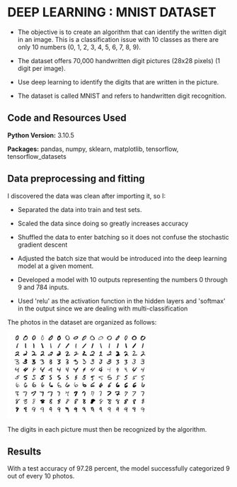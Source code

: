 # DEEP LEARNING : MNIST DATASET

* The objective is to create an algorithm that can identify the written digit in an image.
This is a classification issue with 10 classes as there are only 10 numbers (0, 1, 2, 3, 4, 5, 6, 7, 8, 9).

* The dataset offers 70,000 handwritten digit pictures (28x28 pixels) (1 digit per image).

* Use deep learning to identify the digits that are written in the picture.

* The dataset is called MNIST and refers to handwritten digit recognition.


## Code and Resources Used

**Python Version:** 3.10.5

**Packages:** pandas, numpy, sklearn, matplotlib, tensorflow, tensorflow_datasets



## Data preprocessing and fitting

I discovered the data was clean after importing it, so I:

* Separated the data into train and test sets.

* Scaled the data since doing so greatly increases accuracy

* Shuffled the data to enter batching so it does not confuse the stochastic gradient descent

* Adjusted the batch size that would be introduced into the deep learning model at a given moment.

* Developed a model with 10 outputs representing the numbers 0 through 9 and 784 inputs.

* Used 'relu' as the activation function in the hidden layers and 'softmax' in the output since we are dealing with multi-classification

The photos in the dataset are organized as follows:

![How the images in the dataset are](https://github.com/KamgangAnthony/Deep-Learning-MNIST-dataset/blob/master/image.png "How the images in the dataset are")

The digits in each picture must then be recognized by the algorithm.



## Results

With a test accuracy of 97.28 percent, the model successfully categorized 9 out of every 10 photos. 
